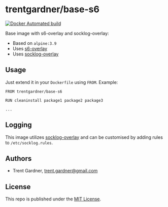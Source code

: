 # trentgardner/base-s6

[![Docker Automated build](https://img.shields.io/docker/cloud/automated/trentgardner/base-s6.svg)](https://hub.docker.com/r/trentgardner/base-s6/)

Base image with s6-overlay and socklog-overlay:

* Based on `alpine:3.9`
* Uses [s6-overlay](https://github.com/just-containers/s6-overlay)
* Uses [socklog-overlay](https://github.com/just-containers/socklog-overlay)


## Usage

Just extend it in your `Dockerfile` using `FROM`. Example:

```
FROM trentgardner/base-s6

RUN cleaninstall package1 package2 package3

...
```

## Logging

This image utilizes [socklog-overlay](https://github.com/just-containers/socklog-overlay) and can be customised by adding rules to `/etc/socklog.rules`.

## Authors

* Trent Gardner, <trent.gardner@gmail.com>

## License

This repo is published under the [MIT License](http://www.opensource.org/licenses/mit-license.php).